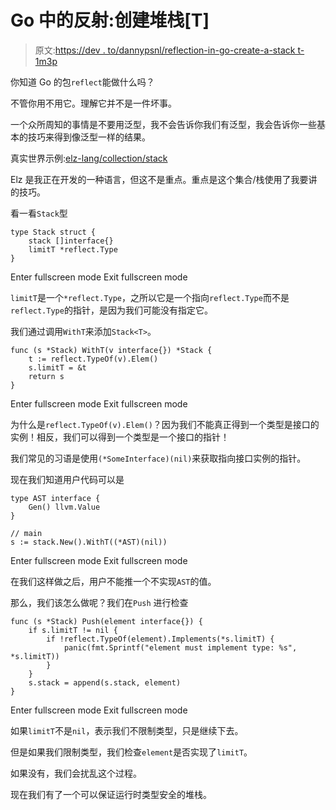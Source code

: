 # Go 中的反射:创建堆栈[T]

> 原文:[https://dev . to/dannypsnl/reflection-in-go-create-a-stack t-1m3p](https://dev.to/dannypsnl/reflection-in-go-create-a-stackt-1m3p)

你知道 Go 的包`reflect`能做什么吗？

不管你用不用它。理解它并不是一件坏事。

一个众所周知的事情是不要用泛型，我不会告诉你我们有泛型，我会告诉你一些基本的技巧来得到像泛型一样的结果。

真实世界示例:[elz-lang/collection/stack](https://github.com/elz-lang/elz/blob/master/collection/stack/stack.go)

Elz 是我正在开发的一种语言，但这不是重点。重点是这个集合/栈使用了我要讲的技巧。

看一看`Stack`型

```
type Stack struct {
    stack []interface{}
    limitT *reflect.Type
} 
```

Enter fullscreen mode Exit fullscreen mode

`limitT`是一个`*reflect.Type`，之所以它是一个指向`reflect.Type`而不是`reflect.Type`的指针，是因为我们可能没有指定它。

我们通过调用`WithT`来添加`Stack<T>`。

```
func (s *Stack) WithT(v interface{}) *Stack {
    t := reflect.TypeOf(v).Elem()
    s.limitT = &t
    return s
} 
```

Enter fullscreen mode Exit fullscreen mode

为什么是`reflect.TypeOf(v).Elem()`？因为我们不能真正得到一个类型是接口的实例！相反，我们可以得到一个类型是一个接口的指针！

我们常见的习语是使用`(*SomeInterface)(nil)`来获取指向接口实例的指针。

现在我们知道用户代码可以是

```
type AST interface {
    Gen() llvm.Value
}

// main
s := stack.New().WithT((*AST)(nil)) 
```

Enter fullscreen mode Exit fullscreen mode

在我们这样做之后，用户不能推一个不实现`AST`的值。

那么，我们该怎么做呢？我们在`Push`
进行检查

```
func (s *Stack) Push(element interface{}) {
    if s.limitT != nil {
        if !reflect.TypeOf(element).Implements(*s.limitT) {
            panic(fmt.Sprintf("element must implement type: %s", *s.limitT))
        }
    }
    s.stack = append(s.stack, element)
} 
```

Enter fullscreen mode Exit fullscreen mode

如果`limitT`不是`nil`，表示我们不限制类型，只是继续下去。

但是如果我们限制类型，我们检查`element`是否实现了`limitT`。

如果没有，我们会扰乱这个过程。

现在我们有了一个可以保证运行时类型安全的堆栈。